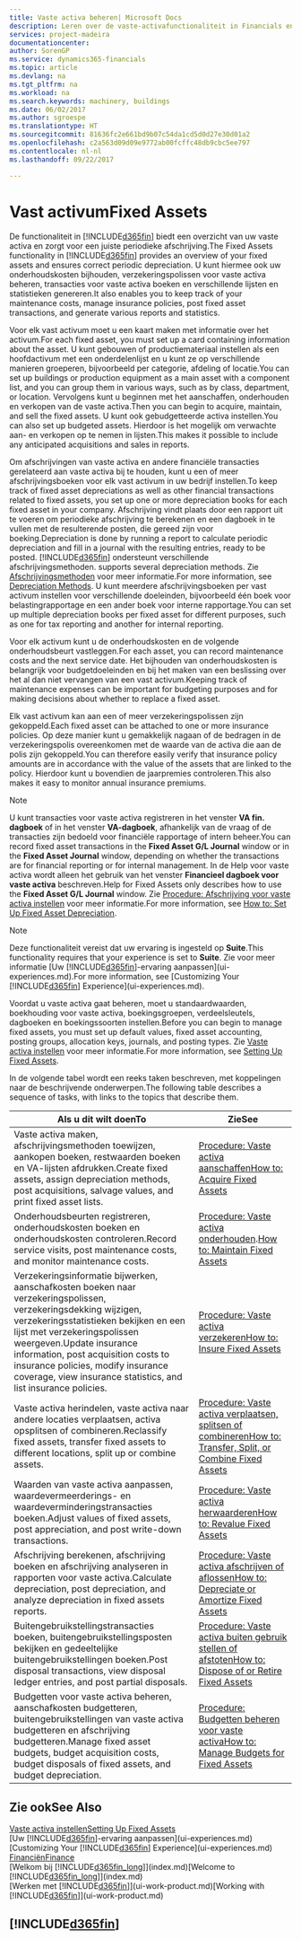 ```yaml
---
title: Vaste activa beheren| Microsoft Docs
description: Leren over de vaste-activafunctionaliteit in Financials en een overzicht krijgen van hoe u met vaste activa werkt.
services: project-madeira
documentationcenter: 
author: SorenGP
ms.service: dynamics365-financials
ms.topic: article
ms.devlang: na
ms.tgt_pltfrm: na
ms.workload: na
ms.search.keywords: machinery, buildings
ms.date: 06/02/2017
ms.author: sgroespe
ms.translationtype: HT
ms.sourcegitcommit: 81636fc2e661bd9b07c54da1cd5d0d27e30d01a2
ms.openlocfilehash: c2a563d09d09e9772ab00fcffc48db9cbc5ee797
ms.contentlocale: nl-nl
ms.lasthandoff: 09/22/2017

---
```

# <a name="fixed-assets"></a><span data-ttu-id="bae93-103">Vast activum</span><span class="sxs-lookup"><span data-stu-id="bae93-103">Fixed Assets</span></span>
<span data-ttu-id="bae93-104">De functionaliteit in [!INCLUDE[d365fin](includes/d365fin_md.md)] biedt een overzicht van uw vaste activa en zorgt voor een juiste periodieke afschrijving.</span><span class="sxs-lookup"><span data-stu-id="bae93-104">The Fixed Assets functionality in [!INCLUDE[d365fin](includes/d365fin_md.md)] provides an overview of your fixed assets and ensures correct periodic depreciation.</span></span> <span data-ttu-id="bae93-105">U kunt hiermee ook uw onderhoudskosten bijhouden, verzekeringspolissen voor vaste activa beheren, transacties voor vaste activa boeken en verschillende lijsten en statistieken genereren.</span><span class="sxs-lookup"><span data-stu-id="bae93-105">It also enables you to keep track of your maintenance costs, manage insurance policies, post fixed asset transactions, and generate various reports and statistics.</span></span>

<span data-ttu-id="bae93-106">Voor elk vast activum moet u een kaart maken met informatie over het activum.</span><span class="sxs-lookup"><span data-stu-id="bae93-106">For each fixed asset, you must set up a card containing information about the asset.</span></span> <span data-ttu-id="bae93-107">U kunt gebouwen of productiemateriaal instellen als een hoofdactivum met een onderdelenlijst en u kunt ze op verschillende manieren groeperen, bijvoorbeeld per categorie, afdeling of locatie.</span><span class="sxs-lookup"><span data-stu-id="bae93-107">You can set up buildings or production equipment as a main asset with a component list, and you can group them in various ways, such as by class, department, or location.</span></span> <span data-ttu-id="bae93-108">Vervolgens kunt u beginnen met het aanschaffen, onderhouden en verkopen van de vaste activa.</span><span class="sxs-lookup"><span data-stu-id="bae93-108">Then you can begin to acquire, maintain, and sell the fixed assets.</span></span> <span data-ttu-id="bae93-109">U kunt ook gebudgetteerde activa instellen.</span><span class="sxs-lookup"><span data-stu-id="bae93-109">You can also set up budgeted assets.</span></span> <span data-ttu-id="bae93-110">Hierdoor is het mogelijk om verwachte aan- en verkopen op te nemen in lijsten.</span><span class="sxs-lookup"><span data-stu-id="bae93-110">This makes it possible to include any anticipated acquisitions and sales in reports.</span></span>

<span data-ttu-id="bae93-111">Om afschrijvingen van vaste activa en andere financiële transacties gerelateerd aan vaste activa bij te houden, kunt u een of meer afschrijvingsboeken voor elk vast activum in uw bedrijf instellen.</span><span class="sxs-lookup"><span data-stu-id="bae93-111">To keep track of fixed asset depreciations as well as other financial transactions related to fixed assets, you set up one or more depreciation books for each fixed asset in your company.</span></span> <span data-ttu-id="bae93-112">Afschrijving vindt plaats door een rapport uit te voeren om periodieke afschrijving te berekenen en een dagboek in te vullen met de resulterende posten, die gereed zijn voor boeking.</span><span class="sxs-lookup"><span data-stu-id="bae93-112">Depreciation is done by running a report to calculate periodic depreciation and fill in a journal with the resulting entries, ready to be posted.</span></span> [!INCLUDE[d365fin](includes/d365fin_md.md)]<span data-ttu-id="bae93-113"> ondersteunt verschillende afschrijvingsmethoden.</span><span class="sxs-lookup"><span data-stu-id="bae93-113"> supports several depreciation methods.</span></span> <span data-ttu-id="bae93-114">Zie [Afschrijvingsmethoden](fa-depreciation-methods.md) voor meer informatie.</span><span class="sxs-lookup"><span data-stu-id="bae93-114">For more information, see [Depreciation Methods](fa-depreciation-methods.md).</span></span> <span data-ttu-id="bae93-115">U kunt meerdere afschrijvingsboeken per vast activum instellen voor verschillende doeleinden, bijvoorbeeld één boek voor belastingrapportage en een ander boek voor interne rapportage.</span><span class="sxs-lookup"><span data-stu-id="bae93-115">You can set up multiple depreciation books per fixed asset for different purposes, such as one for tax reporting and another for internal reporting.</span></span>

<span data-ttu-id="bae93-116">Voor elk activum kunt u de onderhoudskosten en de volgende onderhoudsbeurt vastleggen.</span><span class="sxs-lookup"><span data-stu-id="bae93-116">For each asset, you can record maintenance costs and the next service date.</span></span> <span data-ttu-id="bae93-117">Het bijhouden van onderhoudskosten is belangrijk voor budgetdoeleinden en bij het maken van een beslissing over het al dan niet vervangen van een vast activum.</span><span class="sxs-lookup"><span data-stu-id="bae93-117">Keeping track of maintenance expenses can be important for budgeting purposes and for making decisions about whether to replace a fixed asset.</span></span>

<span data-ttu-id="bae93-118">Elk vast activum kan aan een of meer verzekeringspolissen zijn gekoppeld.</span><span class="sxs-lookup"><span data-stu-id="bae93-118">Each fixed asset can be attached to one or more insurance policies.</span></span> <span data-ttu-id="bae93-119">Op deze manier kunt u gemakkelijk nagaan of de bedragen in de verzekeringspolis overeenkomen met de waarde van de activa die aan de polis zijn gekoppeld.</span><span class="sxs-lookup"><span data-stu-id="bae93-119">You can therefore easily verify that insurance policy amounts are in accordance with the value of the assets that are linked to the policy.</span></span> <span data-ttu-id="bae93-120">Hierdoor kunt u bovendien de jaarpremies controleren.</span><span class="sxs-lookup"><span data-stu-id="bae93-120">This also makes it easy to monitor annual insurance premiums.</span></span>

> [!NOTE]  
>   <span data-ttu-id="bae93-121">U kunt transacties voor vaste activa registreren in het venster **VA fin. dagboek** of in het venster **VA-dagboek**, afhankelijk van de vraag of de transacties zijn bedoeld voor financiële rapportage of intern beheer.</span><span class="sxs-lookup"><span data-stu-id="bae93-121">You can record fixed asset transactions in the **Fixed Asset G/L Journal** window or in the **Fixed Asset Journal** window, depending on whether the transactions are for financial reporting or for internal management.</span></span> <span data-ttu-id="bae93-122">In de Help voor vaste activa wordt alleen het gebruik van het venster **Financieel dagboek voor vaste activa** beschreven.</span><span class="sxs-lookup"><span data-stu-id="bae93-122">Help for Fixed Assets only describes how to use the **Fixed Asset G/L Journal** window.</span></span> <span data-ttu-id="bae93-123">Zie [Procedure: Afschrijving voor vaste activa instellen](fa-how-setup-depreciation.md) voor meer informatie.</span><span class="sxs-lookup"><span data-stu-id="bae93-123">For more information, see [How to: Set Up Fixed Asset Depreciation](fa-how-setup-depreciation.md).</span></span>

> [!NOTE]  
>   <span data-ttu-id="bae93-124">Deze functionaliteit vereist dat uw ervaring is ingesteld op **Suite**.</span><span class="sxs-lookup"><span data-stu-id="bae93-124">This functionality requires that your experience is set to **Suite**.</span></span> <span data-ttu-id="bae93-125">Zie voor meer informatie [Uw [!INCLUDE[d365fin](includes/d365fin_md.md)]-ervaring aanpassen](ui-experiences.md).</span><span class="sxs-lookup"><span data-stu-id="bae93-125">For more information, see [Customizing Your [!INCLUDE[d365fin](includes/d365fin_md.md)] Experience](ui-experiences.md).</span></span>

<span data-ttu-id="bae93-126">Voordat u vaste activa gaat beheren, moet u standaardwaarden, boekhouding voor vaste activa, boekingsgroepen, verdeelsleutels, dagboeken en boekingssoorten instellen.</span><span class="sxs-lookup"><span data-stu-id="bae93-126">Before you can begin to manage fixed assets, you must set up default values, fixed asset accounting, posting groups, allocation keys, journals, and posting types.</span></span> <span data-ttu-id="bae93-127">Zie [Vaste activa instellen](fa-setup.md) voor meer informatie.</span><span class="sxs-lookup"><span data-stu-id="bae93-127">For more information, see [Setting Up Fixed Assets](fa-setup.md).</span></span>

<span data-ttu-id="bae93-128">In de volgende tabel wordt een reeks taken beschreven, met koppelingen naar de beschrijvende onderwerpen.</span><span class="sxs-lookup"><span data-stu-id="bae93-128">The following table describes a sequence of tasks, with links to the topics that describe them.</span></span>

| <span data-ttu-id="bae93-129">Als u dit wilt doen</span><span class="sxs-lookup"><span data-stu-id="bae93-129">To</span></span> | <span data-ttu-id="bae93-130">Zie</span><span class="sxs-lookup"><span data-stu-id="bae93-130">See</span></span> |
| --- | --- |
| <span data-ttu-id="bae93-131">Vaste activa maken, afschrijvingsmethoden toewijzen, aankopen boeken, restwaarden boeken en VA-lijsten afdrukken.</span><span class="sxs-lookup"><span data-stu-id="bae93-131">Create fixed assets, assign depreciation methods, post acquisitions, salvage values, and print fixed asset lists.</span></span> |[<span data-ttu-id="bae93-132">Procedure: Vaste activa aanschaffen</span><span class="sxs-lookup"><span data-stu-id="bae93-132">How to: Acquire Fixed Assets</span></span>](fa-how-acquire.md) |
| <span data-ttu-id="bae93-133">Onderhoudsbeurten registreren, onderhoudskosten boeken en onderhoudskosten controleren.</span><span class="sxs-lookup"><span data-stu-id="bae93-133">Record service visits, post maintenance costs, and monitor maintenance costs.</span></span> |<span data-ttu-id="bae93-134">[Procedure: Vaste activa onderhouden](fa-how-maintain.md).</span><span class="sxs-lookup"><span data-stu-id="bae93-134">[How to: Maintain Fixed Assets](fa-how-maintain.md)</span></span> |
| <span data-ttu-id="bae93-135">Verzekeringsinformatie bijwerken, aanschafkosten boeken naar verzekeringspolissen, verzekeringsdekking wijzigen, verzekeringsstatistieken bekijken en een lijst met verzekeringspolissen weergeven.</span><span class="sxs-lookup"><span data-stu-id="bae93-135">Update insurance information, post acquisition costs to insurance policies, modify insurance coverage, view insurance statistics, and list insurance policies.</span></span> |[<span data-ttu-id="bae93-136">Procedure: Vaste activa verzekeren</span><span class="sxs-lookup"><span data-stu-id="bae93-136">How to: Insure Fixed Assets</span></span>](fa-how-insure.md) |
| <span data-ttu-id="bae93-137">Vaste activa herindelen, vaste activa naar andere locaties verplaatsen, activa opsplitsen of combineren.</span><span class="sxs-lookup"><span data-stu-id="bae93-137">Reclassify fixed assets, transfer fixed assets to different locations, split up or combine assets.</span></span> |[<span data-ttu-id="bae93-138">Procedure: Vaste activa verplaatsen, splitsen of combineren</span><span class="sxs-lookup"><span data-stu-id="bae93-138">How to: Transfer, Split, or Combine Fixed Assets</span></span>](fa-how-trans-split-combine.md) |
| <span data-ttu-id="bae93-139">Waarden van vaste activa aanpassen, waardevermeerderings- en waardeverminderingstransacties boeken.</span><span class="sxs-lookup"><span data-stu-id="bae93-139">Adjust values of fixed assets, post appreciation, and post write-down transactions.</span></span> |[<span data-ttu-id="bae93-140">Procedure: Vaste activa herwaarderen</span><span class="sxs-lookup"><span data-stu-id="bae93-140">How to: Revalue Fixed Assets</span></span>](fa-how-revalue.md) |
| <span data-ttu-id="bae93-141">Afschrijving berekenen, afschrijving boeken en afschrijving analyseren in rapporten voor vaste activa.</span><span class="sxs-lookup"><span data-stu-id="bae93-141">Calculate depreciation, post depreciation, and  analyze depreciation in fixed assets reports.</span></span> |[<span data-ttu-id="bae93-142">Procedure: Vaste activa afschrijven of aflossen</span><span class="sxs-lookup"><span data-stu-id="bae93-142">How to: Depreciate or Amortize Fixed Assets</span></span>](fa-how-depreciate-amortize.md) |
| <span data-ttu-id="bae93-143">Buitengebruikstellingstransacties boeken, buitengebruikstellingsposten bekijken en gedeeltelijke buitengebruikstellingen boeken.</span><span class="sxs-lookup"><span data-stu-id="bae93-143">Post disposal transactions, view disposal ledger entries, and post partial disposals.</span></span> |[<span data-ttu-id="bae93-144">Procedure: Vaste activa buiten gebruik stellen of afstoten</span><span class="sxs-lookup"><span data-stu-id="bae93-144">How to: Dispose of or Retire Fixed Assets</span></span>](fa-how-dispose-retire.md) |
| <span data-ttu-id="bae93-145">Budgetten voor vaste activa beheren, aanschafkosten budgetteren, buitengebruikstellingen van vaste activa budgetteren en afschrijving budgetteren.</span><span class="sxs-lookup"><span data-stu-id="bae93-145">Manage fixed asset budgets, budget acquisition costs, budget disposals of fixed assets, and budget depreciation.</span></span> |[<span data-ttu-id="bae93-146">Procedure: Budgetten beheren voor vaste activa</span><span class="sxs-lookup"><span data-stu-id="bae93-146">How to: Manage Budgets for Fixed Assets</span></span>](fa-how-manage-budgets.md) |

## <a name="see-also"></a><span data-ttu-id="bae93-147">Zie ook</span><span class="sxs-lookup"><span data-stu-id="bae93-147">See Also</span></span>
[<span data-ttu-id="bae93-148">Vaste activa instellen</span><span class="sxs-lookup"><span data-stu-id="bae93-148">Setting Up Fixed Assets</span></span>](fa-setup.md)  
<span data-ttu-id="bae93-149">[Uw [!INCLUDE[d365fin](includes/d365fin_md.md)]-ervaring aanpassen](ui-experiences.md)</span><span class="sxs-lookup"><span data-stu-id="bae93-149">[Customizing Your [!INCLUDE[d365fin](includes/d365fin_md.md)] Experience](ui-experiences.md)</span></span>  
[<span data-ttu-id="bae93-150">Financiën</span><span class="sxs-lookup"><span data-stu-id="bae93-150">Finance</span></span>](finance.md)  
<span data-ttu-id="bae93-151">[Welkom bij [!INCLUDE[d365fin_long](includes/d365fin_long_md.md)]](index.md)</span><span class="sxs-lookup"><span data-stu-id="bae93-151">[Welcome to [!INCLUDE[d365fin_long](includes/d365fin_long_md.md)]](index.md)</span></span>  
<span data-ttu-id="bae93-152">[Werken met [!INCLUDE[d365fin](includes/d365fin_md.md)]](ui-work-product.md)</span><span class="sxs-lookup"><span data-stu-id="bae93-152">[Working with [!INCLUDE[d365fin](includes/d365fin_md.md)]](ui-work-product.md)</span></span>

## [!INCLUDE[d365fin](includes/free_trial_md.md)]
